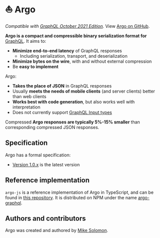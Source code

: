 # ⛵ Argo

_Compatible with [GraphQL October 2021 Edition](https://spec.graphql.org/October2021)._ View [Argo on GitHub](https://github.com/msolomon/argo).

**Argo is a compact and compressible binary serialization format for** [GraphQL](https://graphql.org).
It aims to:

- **Minimize end-to-end latency** of GraphQL responses
  - Including serialization, transport, and deserialization
- **Minimize bytes on the wire**, with and without external compression
- Be **easy to implement**

Argo\:

- **Takes the place of JSON** in GraphQL responses
- Usually **meets the needs of mobile clients** (and server clients) better than web clients
- **Works best with code generation**, but also works well with interpretation
- Does not currently support [GraphQL Input types](#sec-GraphQL-input-types)

Compressed **Argo responses are typically 5%-15% smaller** than corresponding compressed JSON responses.

## Specification

Argo has a formal specification:

- [Version 1.0.x](https://msolomon.github.io/argo/versions/1.0/spec) is the latest version

## Reference implementation

`argo-js` is a reference implementation of Argo in TypeScript,
and can be found in [this repository](https://github.com/msolomon/argo).
It is distributed on NPM under the name [argo-graphql](https://www.npmjs.com/package/argo-graphql).

## Authors and contributors

Argo was created and authored by [Mike Solomon](https://msol.io).
